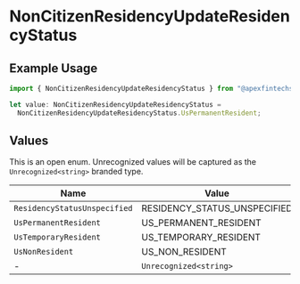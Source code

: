 # NonCitizenResidencyUpdateResidencyStatus

## Example Usage

```typescript
import { NonCitizenResidencyUpdateResidencyStatus } from "@apexfintechsolutions/ascend-sdk/models/components";

let value: NonCitizenResidencyUpdateResidencyStatus =
  NonCitizenResidencyUpdateResidencyStatus.UsPermanentResident;
```

## Values

This is an open enum. Unrecognized values will be captured as the `Unrecognized<string>` branded type.

| Name                         | Value                        |
| ---------------------------- | ---------------------------- |
| `ResidencyStatusUnspecified` | RESIDENCY_STATUS_UNSPECIFIED |
| `UsPermanentResident`        | US_PERMANENT_RESIDENT        |
| `UsTemporaryResident`        | US_TEMPORARY_RESIDENT        |
| `UsNonResident`              | US_NON_RESIDENT              |
| -                            | `Unrecognized<string>`       |